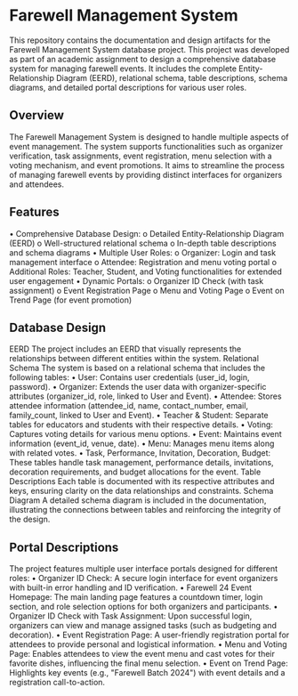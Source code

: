 # Farewell Management System
This repository contains the documentation and design artifacts for the Farewell Management System database project. This project was developed as part of an academic assignment to design a comprehensive database system for managing farewell events. It includes the complete Entity-Relationship Diagram (EERD), relational schema, table descriptions, schema diagrams, and detailed portal descriptions for various user roles.

## Overview
The Farewell Management System is designed to handle multiple aspects of event management. The system supports functionalities such as organizer verification, task assignments, event registration, menu selection with a voting mechanism, and event promotions. It aims to streamline the process of managing farewell events by providing distinct interfaces for organizers and attendees.

## Features
•	Comprehensive Database Design:
o	Detailed Entity-Relationship Diagram (EERD)
o	Well-structured relational schema
o	In-depth table descriptions and schema diagrams
•	Multiple User Roles:
o	Organizer: Login and task management interface
o	Attendee: Registration and menu voting portal
o	Additional Roles: Teacher, Student, and Voting functionalities for extended user engagement
•	Dynamic Portals:
o	Organizer ID Check (with task assignment)
o	Event Registration Page
o	Menu and Voting Page
o	Event on Trend Page (for event promotion)

## Database Design
EERD
The project includes an EERD that visually represents the relationships between different entities within the system.
Relational Schema
The system is based on a relational schema that includes the following tables:
•	User: Contains user credentials (user_id, login, password).
•	Organizer: Extends the user data with organizer-specific attributes (organizer_id, role, linked to User and Event).
•	Attendee: Stores attendee information (attendee_id, name, contact_number, email, family_count, linked to User and Event).
•	Teacher & Student: Separate tables for educators and students with their respective details.
•	Voting: Captures voting details for various menu options.
•	Event: Maintains event information (event_id, venue, date).
•	Menu: Manages menu items along with related votes.
•	Task, Performance, Invitation, Decoration, Budget: These tables handle task management, performance details, invitations, decoration requirements, and budget allocations for the event.
Table Descriptions
Each table is documented with its respective attributes and keys, ensuring clarity on the data relationships and constraints.
Schema Diagram
A detailed schema diagram is included in the documentation, illustrating the connections between tables and reinforcing the integrity of the design.

## Portal Descriptions
The project features multiple user interface portals designed for different roles:
•	Organizer ID Check:
A secure login interface for event organizers with built-in error handling and ID verification.
•	Farewell 24 Event Homepage:
The main landing page features a countdown timer, login section, and role selection options for both organizers and participants.
•	Organizer ID Check with Task Assignment:
Upon successful login, organizers can view and manage assigned tasks (such as budgeting and decoration).
•	Event Registration Page:
A user-friendly registration portal for attendees to provide personal and logistical information.
•	Menu and Voting Page:
Enables attendees to view the event menu and cast votes for their favorite dishes, influencing the final menu selection.
•	Event on Trend Page:
Highlights key events (e.g., "Farewell Batch 2024") with event details and a registration call-to-action.


